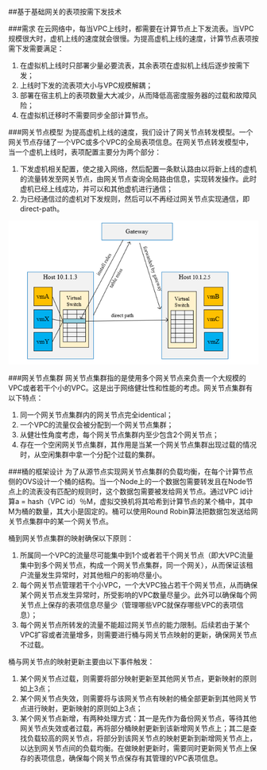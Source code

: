 ##基于基础网关的表项按需下发技术

###需求
在云网络中，每当VPC上线时，都需要在计算节点上下发流表。当VPC规模很大时，虚机上线的速度就会很慢。为提高虚机上线的速度，计算节点表项按需下发需要满足：

1. 在虚拟机上线时只部署少量必要流表，其余表项在虚拟机上线后逐步按需下发；
2. 上线时下发的流表项大小与VPC规模解耦；
3. 部署在宿主机上的表项数量大大减少，从而降低高密度服务器的过载和故障风险；
4. 在虚拟机迁移时不需要同步全部计算节点。


###网关节点模型
为提高虚机上线的速度，我们设计了网关节点转发模型。一个网关节点存储了一个VPC或多个VPC的全局表项信息。在网关节点转发模型中，当一个虚机上线时，表项配置主要分为两个部分：

1. 下发虚机相关配置，使之接入网络，然后配置一条默认路由以将新上线的虚机的流量转发至网关节点，由网关节点查询全局路由信息，实现转发操作。此时虚机已经上线成功，并可以和其他虚机进行通信；
2. 为已经通信过的虚机对下发规则，然后可以不再经过网关节点实现通信，即direct-path。

![avatar](https://github.com/HuaqingTu/MarkdownImages/blob/master/gateway/gateway.PNG)


###网关节点集群
网关节点集群指的是使用多个网关节点来负责一个大规模的VPC或者若干个小的VPC。这是出于网络健壮性和性能的考虑。网关节点集群有以下特点：

1. 同一个网关节点集群内的网关节点完全identical；
2. 一个VPC的流量仅会被分配到一个网关节点集群；
3. 从健壮性角度考虑，每个网关节点集群内至少包含2个网关节点；
4. 存在一个空闲网关节点集群，其作用是当某一个网关节点集群出现过载的情况时，从空闲集群中拿一个分配个过载的集群。
 


###桶的框架设计
为了从源节点实现网关节点集群的负载均衡，在每个计算节点侧的OVS设计一个桶的结构。当一个Node上的一个数据包需要转发且在Node节点上的流表没有匹配的规则时，这个数据包需要被发给网关节点。通过VPC id计算a = hash（VPC id）％M，虚拟交换机将其哈希到计算节点的某个桶中，其中M为桶的数量，其大小是固定的。桶可以使用Round Robin算法把数据包发送给网关节点集群中的某一个网关节点。

桶到网关节点集群的映射确保以下原则：

1. 所属同一个VPC的流量尽可能集中到1个或者若干个网关节点（即大VPC流量集中到多个网关节点，构成一个网关节点集群，同一个网关），从而保证该租户流量发生异常时，对其他租户的影响尽量小。
2. 每个网关节点管理若干个小VPC，一个大VPC独占若干个网关节点，从而确保某个网关节点发生异常时，所受影响的VPC数量尽量少。此外可以确保每个网关节点上保存的表项信息尽量少（管理哪些VPC就保存哪些VPC的表项信息）；
3. 每个网关节点所转发的流量不能超过网关节点的能力限制。后续若由于某个VPC扩容或者流量增多，则需要进行桶与网关节点映射的更新，确保网关节点不过载。

桶与网关节点的映射更新主要由以下事件触发：

1. 某个网关节点过载，则需要将部分映射更新至其他网关节点，更新映射的原则如上3点；
2. 某个网关节点失效，则需要将与该网关节点有映射的桶全部更新到其他网关节点进行映射，更新映射的原则如上3点；
3. 某个网关节点新增，有两种处理方式：其一是先作为备份网关节点，等待其他网关节点失效或者过载，再将部分桶映射更新到该新增网关节点上；其二是查找负载较高的网关节点，将部分到该网关节点的映射更新到新增网关节点上，以达到网关节点间的负载均衡。在做映射更新时，需要同时更新网关节点上保存的表项信息，确保每个网关节点保存有其管理的VPC表项信息。



